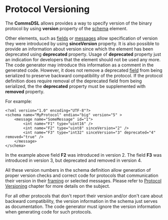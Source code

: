 # Protocol Versioning
The **CommsDSL** allows provides a way to specify version of the binary
protocol by using **version** property of the [schema](../schema/schema.md)
element.

Other elements, such as [fields](../fields/fields.md) or 
[messages](../messages/messages.md) allow specification of version they were
introduced by using **sinceVersion** property. It is also possible to provide
an information about version since which the element has been deprecated using
**deprecated** property. Usage of **deprecated** property just an indication for
developers that the element should not be used any more. The code generator may
introduce this information as a comment in the generated code. However, it does not remove
a deprecated [field](../fields/fields.md) from being serialized to preserve
backward compatibility of the protocol. If the protocol definition does require
removal of the deprecated field from being serialized, the the **deprecated**
property must be supplemented with **removed** property.

For example:
```
<?xml version="1.0" encoding="UTF-8"?>
<schema name="MyProtocol" endian="big" version="5" >
    <message name="SomeMessage" id="1">
        <int name="F1" type="uint16" />
        <int name="F2" type="uint8" sinceVersion="2" />
        <int name="F3" type="int32" sinceVersion="3" deprecated="4" removed="true" />
    </message>
</schema>
```
In the example above field **F2** was introduced in version 2. The field **F3**
was introduced in version 3, but deprecated and removed in version 4.

All these version numbers in the schema definition allow generation of proper version checks
and correct code for protocols that communication their version in their 
[framing](frames/frames.md) or selected messages. Please refer to
[Protocol Versioning](../versioning/versioning.md) chapter for more details on
the subject.

For all other protocols that don't report their version and/or don't care about
backward compatibility, the version information in the schema just serves as 
documentation. The code generator must ignore the version information when
generating code for such protocols.
